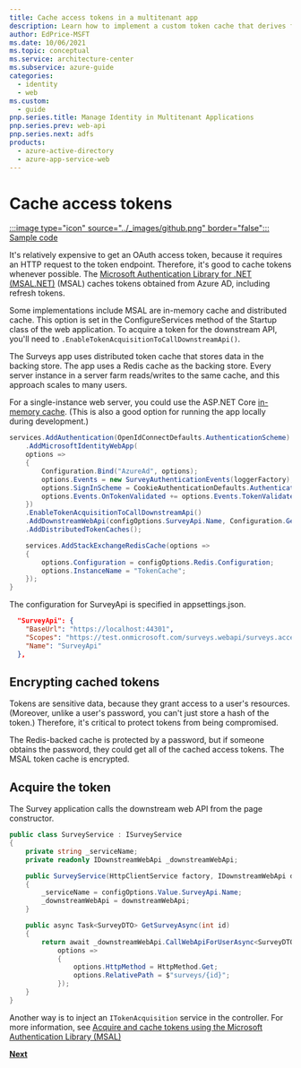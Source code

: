 ```yaml
---
title: Cache access tokens in a multitenant app
description: Learn how to implement a custom token cache that derives from the Azure AD Authentication Library TokenCache class suitable for web apps.
author: EdPrice-MSFT
ms.date: 10/06/2021
ms.topic: conceptual
ms.service: architecture-center
ms.subservice: azure-guide
categories:
  - identity
  - web
ms.custom:
  - guide
pnp.series.title: Manage Identity in Multitenant Applications
pnp.series.prev: web-api
pnp.series.next: adfs
products:
  - azure-active-directory
  - azure-app-service-web
---
```


# Cache access tokens

[:::image type="icon" source="../_images/github.png" border="false"::: Sample code][sample application]

It's relatively expensive to get an OAuth access token, because it requires an HTTP request to the token endpoint. Therefore, it's good to cache tokens whenever possible. The [Microsoft Authentication Library for .NET (MSAL.NET)][MSAL] (MSAL) caches tokens obtained from Azure AD, including refresh tokens.

Some implementations include MSAL are in-memory cache and distributed cache. This option is set in the ConfigureServices method of the Startup class of the web application. To acquire a token for the downstream API, you'll need to `.EnableTokenAcquisitionToCallDownstreamApi()`.

The Surveys app uses distributed token cache that stores data in the backing store. The app uses a Redis cache as the backing store. Every server instance in a server farm reads/writes to the same cache, and this approach scales to many users. 

For a single-instance web server, you could use the ASP.NET Core [in-memory cache][in-memory-cache]. (This is also a good option for running the app locally during development.)

```csharp
services.AddAuthentication(OpenIdConnectDefaults.AuthenticationScheme)
    .AddMicrosoftIdentityWebApp(
    options =>
    {
        Configuration.Bind("AzureAd", options);
        options.Events = new SurveyAuthenticationEvents(loggerFactory);
        options.SignInScheme = CookieAuthenticationDefaults.AuthenticationScheme;
        options.Events.OnTokenValidated += options.Events.TokenValidated;
    })
    .EnableTokenAcquisitionToCallDownstreamApi()
    .AddDownstreamWebApi(configOptions.SurveyApi.Name, Configuration.GetSection("SurveyApi"))
    .AddDistributedTokenCaches();

    services.AddStackExchangeRedisCache(options =>
    {
        options.Configuration = configOptions.Redis.Configuration;
        options.InstanceName = "TokenCache";
    });
}
```

The configuration for SurveyApi is specified in appsettings.json.

```json
  "SurveyApi": {
    "BaseUrl": "https://localhost:44301",
    "Scopes": "https://test.onmicrosoft.com/surveys.webapi/surveys.access",
    "Name": "SurveyApi"
  },
```

## Encrypting cached tokens

Tokens are sensitive data, because they grant access to a user's resources. (Moreover, unlike a user's password, you can't just store a hash of the token.) Therefore, it's critical to protect tokens from being compromised. 

The Redis-backed cache is protected by a password, but if someone obtains the password, they could get all of the cached access tokens. The MSAL token cache is encrypted. 

## Acquire the token

The Survey application calls the downstream web API from the page constructor.

```csharp
public class SurveyService : ISurveyService
{
    private string _serviceName;
    private readonly IDownstreamWebApi _downstreamWebApi;

    public SurveyService(HttpClientService factory, IDownstreamWebApi downstreamWebApi, IOptions<ConfigurationOptions> configOptions)
    {
        _serviceName = configOptions.Value.SurveyApi.Name;
        _downstreamWebApi = downstreamWebApi;
    }

    public async Task<SurveyDTO> GetSurveyAsync(int id)
    {
        return await _downstreamWebApi.CallWebApiForUserAsync<SurveyDTO>(_serviceName,
            options =>
            {
                options.HttpMethod = HttpMethod.Get;
                options.RelativePath = $"surveys/{id}";
            });
    }
}
```
Another way is to inject an `ITokenAcquisition` service in the controller. For more information, see [Acquire and cache tokens using the Microsoft Authentication Library (MSAL)](/azure/active-directory/develop/scenario-web-app-call-api-acquire-token?tabs=aspnetcore)


[**Next**][client-certificate]

<!-- links -->

[MSAL]: /azure/active-directory/develop/msal-overview
[client-certificate]: ./client-certificate.md
[data-protection]: /aspnet/core/security/data-protection
[distributed-cache]: /aspnet/core/performance/caching/distributed
[key-management]: /aspnet/core/security/data-protection/configuration/default-settings
[in-memory-cache]: /aspnet/core/performance/caching/memory
[tokencache-class]: /dotnet/api/microsoft.identitymodel.clients.activedirectory.tokencache?view=azure-dotnet
[x509-cert-encryption]: /aspnet/core/security/data-protection/implementation/key-encryption-at-rest#x509-certificate
[sample application]: https://github.com/mspnp/multitenant-saas-guidance
